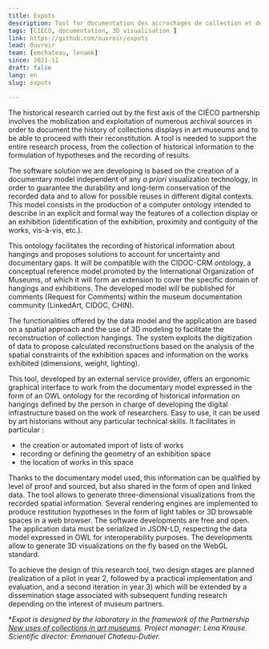 ```yaml
---
title: Expots
description: Tool for documentation des accrochages de collection et de visualisation 3D
tags: [CIÉCO, documentation, 3D visualisation ]
link: https://github.com/ouvroir/expots
lead: Ouvroir
team: [emchateau, lenamk]
since: 2021-11
draft: false
lang: en
slug: expots

---
```


The historical research carried out by the first axis of the CIÉCO partnership involves the mobilization and exploitation of numerous archival sources in order to document the history of collections displays in art museums and to be able to proceed with their reconstitution. A tool is needed to support the entire research process, from the collection of historical information to the formulation of hypotheses and the recording of results.

The software solution we are developing is based on the creation of a documentary model independent of any *a priori* visualization technology, in order to guarantee the durability and long-term conservation of the recorded data and to allow for possible reuses in different digital contexts. This model consists in the production of a computer ontology intended to describe in an explicit and formal way the features of a collection display or an exhibition (identification of the exhibition, proximity and contiguity of the works, vis-à-vis, etc.).

This ontology facilitates the recording of historical information about hangings and proposes solutions to account for uncertainty and documentary gaps. It will be compatible with the CIDOC-CRM ontology, a conceptual reference model promoted by the International Organization of Museums, of which it will form an extension to cover the specific domain of hangings and exhibitions. The developed model will be published for comments (Request for Comments) within the museum documentation community (LinkedArt, CIDOC, CHIN).

The functionalities offered by the data model and the application are based on a spatial approach and the use of 3D modeling to facilitate the reconstruction of collection hangings. The system exploits the digitization of data to propose calculated reconstructions based on the analysis of the spatial constraints of the exhibition spaces and information on the works exhibited (dimensions, weight, lighting).

This tool, developed by an external service provider, offers an ergonomic graphical interface to work from the documentary model expressed in the form of an OWL ontology for the recording of historical information on hangings defined by the person in charge of developing the digital infrastructure based on the work of researchers. Easy to use, it can be used by art historians without any particular technical skills. It facilitates in particular :

- the creation or automated import of lists of works
- recording or defining the geometry of an exhibition space
- the location of works in this space

Thanks to the documentary model used, this information can be qualified by level of proof and sourced, but also shared in the form of open and linked data. The tool allows to generate three-dimensional visualizations from the recorded spatial information. Several rendering engines are implemented to produce restitution hypotheses in the form of light tables or 3D browsable spaces in a web browser. The software developments are free and open. The application data must be serialized in JSON-LD, respecting the data model expressed in OWL for interoperability purposes. The developments allow to generate 3D visualizations on the fly based on the WebGL standard.

To achieve the design of this research tool, two design stages are planned (realization of a pilot in year 2, followed by a practical implementation and evaluation, and a second iteration in year 3) which will be extended by a dissemination stage associated with subsequent funding research depending on the interest of museum partners.

**Expot is designed by the laboratory in the framework of the Partnership [New uses of collections in art museums](http://www.cieco.co/). Project manager: Lena Krause. Scientific director: Emmanuel Chateau-Dutier.*
